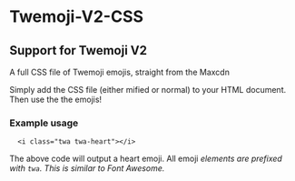 # Twemoji-V2-CSS
## Support for Twemoji V2
A full CSS file of Twemoji emojis, straight from the Maxcdn

Simply add the CSS file (either mified or normal) to your HTML document. Then use the the emojis!

### Example usage
```
  <i class="twa twa-heart"></i>
```

The above code will output a heart emoji. All emoji <i> elements are prefixed with `twa`. This is similar to Font Awesome.
